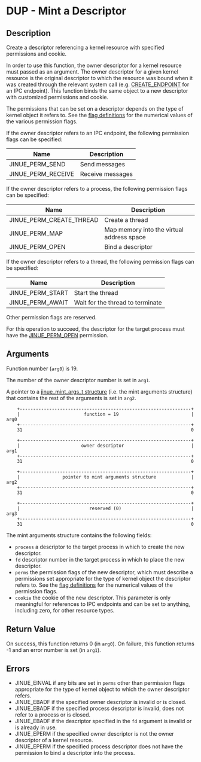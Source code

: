 # DUP - Mint a Descriptor

## Description

Create a descriptor referencing a kernel resource with specified permissions
and cookie.

In order to use this function, the owner descriptor for a kernel resource must
passed as an argument. The owner descriptor for a given kernel resource is the
original descriptor to which the resource was bound when it was created through
the relevant system call (e.g. [CREATE_ENDPOINT](create-endpoint) for an IPC
endpoint). This function binds the same object to a new descriptor with
customized permissions and cookie.

The permissions that can be set on a descriptor depends on the type of kernel
object it refers to. See the
[flag definitions](../../include/jinue/shared/asm/permissions.h) for the
numerical values of the various permission flags.

If the owner descriptor refers to an IPC endpoint, the following permission
flags can be specified:

| Name                  | Description           |
|-----------------------|-----------------------|
| JINUE_PERM_SEND       | Send messages         |
| JINUE_PERM_RECEIVE    | Receive messages      |

If the owner descriptor refers to a process, the following permission flags can
be specified:

| Name                      | Description                               |
|---------------------------|-------------------------------------------|
| JINUE_PERM_CREATE_THREAD  | Create a thread                           |
| JINUE_PERM_MAP            | Map memory into the virtual address space |
| JINUE_PERM_OPEN           | Bind a descriptor                         |

If the owner descriptor refers to a thread, the following permission flags can
be specified:

| Name              | Description                       |
|-------------------|-----------------------------------|
| JINUE_PERM_START  | Start the thread                  |
| JINUE_PERM_AWAIT   | Wait for the thread to terminate  |

Other permission flags are reserved.

For this operation to succeed, the descriptor for the target process must have
the [JINUE_PERM_OPEN](../../include/jinue/shared/asm/permissions.h) permission.

## Arguments

Function number (`arg0`) is 19.

The number of the owner descriptor number is set in `arg1`.

A pointer to a [jinue_mint_args_t structure](../../include/jinue/shared/types.h)
(i.e. the mint arguments structure) that contains the rest of the arguments is
set in `arg2`.

```
    +----------------------------------------------------------------+
    |                        function = 19                           |  arg0
    +----------------------------------------------------------------+
    31                                                               0
    
    +----------------------------------------------------------------+
    |                       owner descriptor                         |  arg1
    +----------------------------------------------------------------+
    31                                                               0

    +----------------------------------------------------------------+
    |                pointer to mint arguments structure             |  arg2
    +----------------------------------------------------------------+
    31                                                               0

    +----------------------------------------------------------------+
    |                          reserved (0)                          |  arg3
    +----------------------------------------------------------------+
    31                                                               0
```

The mint arguments structure contains the following fields:

* `process` a descriptor to the target process in which to create the new
descriptor.
* `fd` descriptor number in the target process in which to place the new
descriptor.
* `perms` the permission flags of the new descriptor, which must describe a
permissions set appropriate for the type of kernel object the descriptor refers
to. See the [flag definitions](../../include/jinue/shared/asm/permissions.h)
for the numerical values of the permission flags.
* `cookie` the cookie of the new descriptor. This parameter is only meaningful
for references to IPC endpoints and can be set to anything, including zero, for
other resource types.

## Return Value

On success, this function returns 0 (in `arg0`). On failure, this function
returns -1 and an error number is set (in `arg1`).

## Errors

* JINUE_EINVAL if any bits are set in `perms` other than permission flags
appropriate for the type of kernel object to which the owner descriptor refers.
* JINUE_EBADF if the specified owner descriptor is invalid or is closed.
* JINUE_EBADF if the specified process descriptor is invalid, does not refer
to a process or is closed.
* JINUE_EBADF if the descriptor specified in the `fd` argument is invalid or is
already in use.
* JINUE_EPERM if the specified owner descriptor is not the owner descriptor of
a kernel resource.
* JINUE_EPERM if the specified process descriptor does not have the permission
to bind a descriptor into the process.

